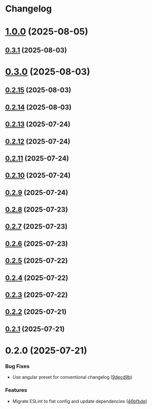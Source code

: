 # Changelog

# [1.0.0](https://github.com/kaidohussar/contentstorage-react/compare/v0.3.1...v1.0.0) (2025-08-05)

## [0.3.1](https://github.com/kaidohussar/contentstorage-react/compare/v0.3.0...v0.3.1) (2025-08-03)

# [0.3.0](https://github.com/kaidohussar/contentstorage-react/compare/v0.2.15...v0.3.0) (2025-08-03)

## [0.2.15](https://github.com/kaidohussar/contentstorage-react/compare/v0.2.14...v0.2.15) (2025-08-03)

## [0.2.14](https://github.com/kaidohussar/contentstorage-react/compare/v0.2.13...v0.2.14) (2025-08-03)

## [0.2.13](https://github.com/kaidohussar/contentstorage-react/compare/v0.2.12...v0.2.13) (2025-07-24)

## [0.2.12](https://github.com/kaidohussar/contentstorage-react/compare/v0.2.11...v0.2.12) (2025-07-24)

## [0.2.11](https://github.com/kaidohussar/contentstorage-react/compare/v0.2.10...v0.2.11) (2025-07-24)

## [0.2.10](https://github.com/kaidohussar/contentstorage-react/compare/v0.2.9...v0.2.10) (2025-07-24)

## [0.2.9](https://github.com/kaidohussar/contentstorage-react/compare/v0.2.8...v0.2.9) (2025-07-24)

## [0.2.8](https://github.com/kaidohussar/contentstorage-react/compare/v0.2.7...v0.2.8) (2025-07-23)

## [0.2.7](https://github.com/kaidohussar/contentstorage-react/compare/v0.2.6...v0.2.7) (2025-07-23)

## [0.2.6](https://github.com/kaidohussar/contentstorage-react/compare/v0.2.5...v0.2.6) (2025-07-23)

## [0.2.5](https://github.com/kaidohussar/contentstorage-react/compare/v0.2.4...v0.2.5) (2025-07-22)

## [0.2.4](https://github.com/kaidohussar/contentstorage-react/compare/v0.2.2...v0.2.4) (2025-07-22)

## [0.2.3](https://github.com/kaidohussar/contentstorage-react/compare/v0.2.2...v0.2.3) (2025-07-22)

## [0.2.2](https://github.com/kaidohussar/contentstorage-react/compare/v0.2.1...v0.2.2) (2025-07-21)

## [0.2.1](https://github.com/kaidohussar/contentstorage-react/compare/v0.2.0...v0.2.1) (2025-07-21)

# 0.2.0 (2025-07-21)

### Bug Fixes

- Use angular preset for conventional changelog ([9decd9b](https://github.com/kaidohussar/contentstorage-react/commit/9decd9b124e89f0a4a93036e76b2ca42dcf28539))

### Features

- Migrate ESLint to flat config and update dependencies ([46bfbde](https://github.com/kaidohussar/contentstorage-react/commit/46bfbde0c759bc82896b36d454820ab3e749b7eb))
